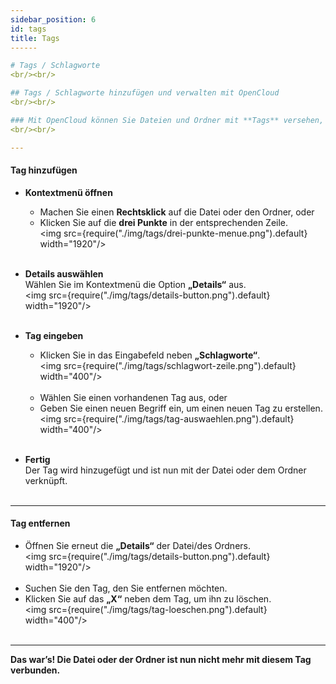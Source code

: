 ```yaml
---
sidebar_position: 6
id: tags
title: Tags
------

# Tags / Schlagworte
<br/><br/>

## Tags / Schlagworte hinzufügen und verwalten mit OpenCloud
<br/><br/>

### Mit OpenCloud können Sie Dateien und Ordner mit **Tags** versehen, um diese einfacher zu suchen oder zu gruppieren. Hier erfahren Sie, wie es funktioniert
<br/><br/>

---
```


#### Tag hinzufügen

- **Kontextmenü öffnen**  
   - Machen Sie einen **Rechtsklick** auf die Datei oder den Ordner, oder  
   - Klicken Sie auf die **drei Punkte** in der entsprechenden Zeile.  
   <img src={require("./img/tags/drei-punkte-menue.png").default} width="1920"/>
<br/><br/>

- **Details auswählen**  
   Wählen Sie im Kontextmenü die Option **„Details“** aus.  
   <img src={require("./img/tags/details-button.png").default} width="1920"/>
<br/><br/>

- **Tag eingeben**  
   - Klicken Sie in das Eingabefeld neben **„Schlagworte“**.  
   <img src={require("./img/tags/schlagwort-zeile.png").default} width="400"/>
   <br/><br/>
   - Wählen Sie einen vorhandenen Tag aus, oder  
   - Geben Sie einen neuen Begriff ein, um einen neuen Tag zu erstellen.  
   <img src={require("./img/tags/tag-auswaehlen.png").default} width="400"/>
<br/><br/>

- **Fertig**  
   Der Tag wird hinzugefügt und ist nun mit der Datei oder dem Ordner verknüpft.
<br/><br/>

---

#### Tag entfernen

- Öffnen Sie erneut die **„Details“** der Datei/des Ordners.  
<img src={require("./img/tags/details-button.png").default} width="1920"/>
<br/><br/>
- Suchen Sie den Tag, den Sie entfernen möchten.  
- Klicken Sie auf das **„X“** neben dem Tag, um ihn zu löschen.  
<img src={require("./img/tags/tag-loeschen.png").default} width="400"/>
<br/><br/>

---

**Das war’s! Die Datei oder der Ordner ist nun nicht mehr mit diesem Tag verbunden.**
